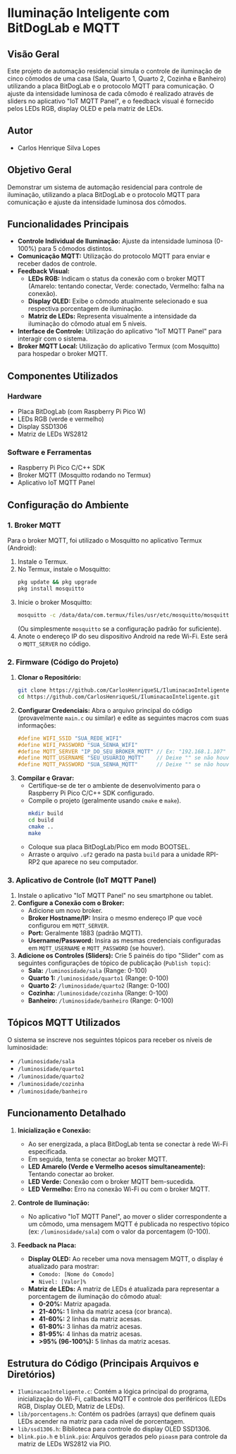 # Iluminação Inteligente com BitDogLab e MQTT

## Visão Geral

Este projeto de automação residencial simula o controle de iluminação de cinco cômodos de uma casa (Sala, Quarto 1, Quarto 2, Cozinha e Banheiro) utilizando a placa BitDogLab e o protocolo MQTT para comunicação. O ajuste da intensidade luminosa de cada cômodo é realizado através de sliders no aplicativo "IoT MQTT Panel", e o feedback visual é fornecido pelos LEDs RGB, display OLED e pela matriz de LEDs.

## Autor
* Carlos Henrique Silva Lopes

## Objetivo Geral

Demonstrar um sistema de automação residencial para controle de iluminação, utilizando a placa BitDogLab e o protocolo MQTT para comunicação e ajuste da intensidade luminosa dos cômodos.

## Funcionalidades Principais

* **Controle Individual de Iluminação:** Ajuste da intensidade luminosa (0-100%) para 5 cômodos distintos.
* **Comunicação MQTT:** Utilização do protocolo MQTT para enviar e receber dados de controle.
* **Feedback Visual:**
    * **LEDs RGB:** Indicam o status da conexão com o broker MQTT (Amarelo: tentando conectar, Verde: conectado, Vermelho: falha na conexão).
    * **Display OLED:** Exibe o cômodo atualmente selecionado e sua respectiva porcentagem de iluminação.
    * **Matriz de LEDs:** Representa visualmente a intensidade da iluminação do cômodo atual em 5 níveis.
* **Interface de Controle:** Utilização do aplicativo "IoT MQTT Panel" para interagir com o sistema.
* **Broker MQTT Local:** Utilização do aplicativo Termux (com Mosquitto) para hospedar o broker MQTT.

## Componentes Utilizados

### Hardware
* Placa BitDogLab (com Raspberry Pi Pico W)
* LEDs RGB (verde e vermelho)
* Display SSD1306
* Matriz de LEDs WS2812

### Software e Ferramentas
* Raspberry Pi Pico C/C++ SDK
* Broker MQTT (Mosquitto rodando no Termux)
* Aplicativo IoT MQTT Panel

## Configuração do Ambiente

### 1. Broker MQTT

Para o broker MQTT, foi utilizado o Mosquitto no aplicativo Termux (Android):
1.  Instale o Termux.
2.  No Termux, instale o Mosquitto:
    ```bash
    pkg update && pkg upgrade
    pkg install mosquitto
    ```
3.  Inicie o broker Mosquitto:
    ```bash
    mosquitto -c /data/data/com.termux/files/usr/etc/mosquitto/mosquitto.conf
    ```
    (Ou simplesmente `mosquitto` se a configuração padrão for suficiente).
4.  Anote o endereço IP do seu dispositivo Android na rede Wi-Fi. Este será o `MQTT_SERVER` no código.

### 2. Firmware (Código do Projeto)

1.  **Clonar o Repositório:**
    ```bash
    git clone https://github.com/CarlosHenriqueSL/IluminacaoInteligente.git
    cd https://github.com/CarlosHenriqueSL/IluminacaoInteligente.git
    ```
2.  **Configurar Credenciais:** Abra o arquivo principal do código (provavelmente `main.c` ou similar) e edite as seguintes macros com suas informações:
    ```c
    #define WIFI_SSID "SUA_REDE_WIFI"
    #define WIFI_PASSWORD "SUA_SENHA_WIFI"
    #define MQTT_SERVER "IP_DO_SEU_BROKER_MQTT" // Ex: "192.168.1.107"
    #define MQTT_USERNAME "SEU_USUARIO_MQTT"    // Deixe "" se não houver usuário
    #define MQTT_PASSWORD "SUA_SENHA_MQTT"      // Deixe "" se não houver senha
    ```
3.  **Compilar e Gravar:**
    * Certifique-se de ter o ambiente de desenvolvimento para o Raspberry Pi Pico C/C++ SDK configurado.
    * Compile o projeto (geralmente usando `cmake` e `make`).
        ```bash
        mkdir build
        cd build
        cmake ..
        make
        ```
    * Coloque sua placa BitDogLab/Pico em modo BOOTSEL.
    * Arraste o arquivo `.uf2` gerado na pasta `build` para a unidade RPI-RP2 que aparece no seu computador.

### 3. Aplicativo de Controle (IoT MQTT Panel)

1.  Instale o aplicativo "IoT MQTT Panel" no seu smartphone ou tablet.
2.  **Configure a Conexão com o Broker:**
    * Adicione um novo broker.
    * **Broker Hostname/IP:** Insira o mesmo endereço IP que você configurou em `MQTT_SERVER`.
    * **Port:** Geralmente 1883 (padrão MQTT).
    * **Username/Password:** Insira as mesmas credenciais configuradas em `MQTT_USERNAME` e `MQTT_PASSWORD` (se houver).
3.  **Adicione os Controles (Sliders):**
    Crie 5 painéis do tipo "Slider" com as seguintes configurações de tópico de publicação (`Publish topic`):
    * **Sala:** `/luminosidade/sala` (Range: 0-100)
    * **Quarto 1:** `/luminosidade/quarto1` (Range: 0-100)
    * **Quarto 2:** `/luminosidade/quarto2` (Range: 0-100)
    * **Cozinha:** `/luminosidade/cozinha` (Range: 0-100)
    * **Banheiro:** `/luminosidade/banheiro` (Range: 0-100)

## Tópicos MQTT Utilizados

O sistema se inscreve nos seguintes tópicos para receber os níveis de luminosidade:

* `/luminosidade/sala`
* `/luminosidade/quarto1`
* `/luminosidade/quarto2`
* `/luminosidade/cozinha`
* `/luminosidade/banheiro`

## Funcionamento Detalhado

1.  **Inicialização e Conexão:**
    * Ao ser energizada, a placa BitDogLab tenta se conectar à rede Wi-Fi especificada.
    * Em seguida, tenta se conectar ao broker MQTT.
    * **LED Amarelo (Verde e Vermelho acesos simultaneamente):** Tentando conectar ao broker.
    * **LED Verde:** Conexão com o broker MQTT bem-sucedida.
    * **LED Vermelho:** Erro na conexão Wi-Fi ou com o broker MQTT.

2.  **Controle de Iluminação:**
    * No aplicativo "IoT MQTT Panel", ao mover o slider correspondente a um cômodo, uma mensagem MQTT é publicada no respectivo tópico (ex: `/luminosidade/sala`) com o valor da porcentagem (0-100).

3.  **Feedback na Placa:**
    * **Display OLED:** Ao receber uma nova mensagem MQTT, o display é atualizado para mostrar:
        * `Comodo: [Nome do Comodo]`
        * `Nivel: [Valor]%`
    * **Matriz de LEDs:** A matriz de LEDs é atualizada para representar a porcentagem de iluminação do cômodo atual:
        * **0-20%:** Matriz apagada.
        * **21-40%:** 1 linha da matriz acesa (cor branca).
        * **41-60%:** 2 linhas da matriz acesas.
        * **61-80%:** 3 linhas da matriz acesas.
        * **81-95%:** 4 linhas da matriz acesas.
        * **>95% (96-100%):** 5 linhas da matriz acesas.

## Estrutura do Código (Principais Arquivos e Diretórios)

* `IluminacaoInteligente.c`: Contém a lógica principal do programa, inicialização do Wi-Fi, callbacks MQTT e controle dos periféricos (LEDs RGB, Display OLED, Matriz de LEDs).
* `lib/porcentagens.h`: Contém os padrões (arrays) que definem quais LEDs acender na matriz para cada nível de porcentagem.
* `lib/ssd1306.h`: Biblioteca para controle do display OLED SSD1306.
* `blink.pio.h` e `blink.pio`: Arquivos gerados pelo `pioasm` para controle da matriz de LEDs WS2812 via PIO.
